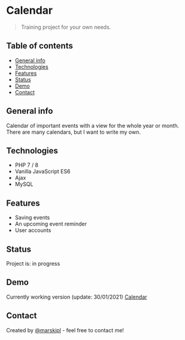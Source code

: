 # Calendar
> Training project for your own needs. 

## Table of contents
* [General info](#general-info)
* [Technologies](#technologies)
* [Features](#features)
* [Status](#status)
* [Demo](#demo)
* [Contact](#contact)

## General info
Calendar of important events with a view for the whole year or month. There are many calendars, but I want to write my own. 

## Technologies
* PHP 7 / 8
* Vanilla JavaScript ES6
* Ajax
* MySQL

## Features
* Saving events 
* An upcoming event reminder 
* User accounts 

## Status
Project is: in progress

## Demo
Currently working version (update: 30/01/2021) 
[Calendar](https://marski.pl/cal)

## Contact
Created by [@marskipl](https://marski.pl/) - feel free to contact me!